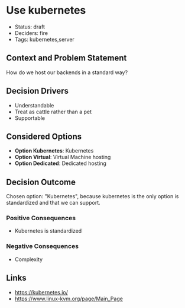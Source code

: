 # Use kubernetes

- Status: draft
- Deciders: fire
- Tags: kubernetes,server

## Context and Problem Statement

How do we host our backends in a standard way?

## Decision Drivers <!-- optional -->

- Understandable
- Treat as cattle rather than a pet
- Supportable

## Considered Options

- **Option Kubernetes**: Kubernetes
- **Option Virtual**: Virtual Machine hosting
- **Option Dedicated**: Dedicated hosting

## Decision Outcome

Chosen option: "Kubernetes", because kubernetes is the only option is standardized and that we can support.

### Positive Consequences <!-- optional -->

- Kubernetes is standardized

### Negative Consequences <!-- optional -->

- Complexity

## Links <!-- optional -->

- https://kubernetes.io/
- https://www.linux-kvm.org/page/Main_Page
